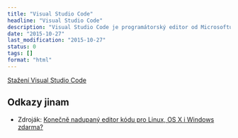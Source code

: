 ```yaml
---
title: "Visual Studio Code"
headline: "Visual Studio Code"
description: "Visual Studio Code je programátorský editor od Microsoftu."
date: "2015-10-27"
last_modification: "2015-10-27"
status: 0
tags: []
format: "html"
---
```


<p><a href="https://www.visualstudio.com/" class="button">Stažení Visual Studio Code</a></p>


<h2 id="odkazy">Odkazy jinam</h2>

<ul>
  <li>Zdroják: <a href="https://www.zdrojak.cz/clanky/konecne-nadupany-editor-kodu-pro-linux-os-x-i-windows-zdarma/">Konečně nadupaný editor kódu pro Linux, OS X i Windows zdarma?</a></li>
</ul>